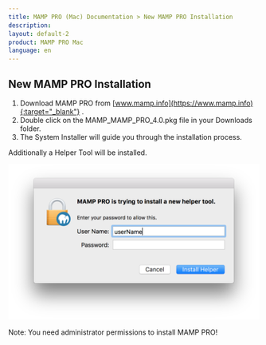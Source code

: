 ```yaml
---
title: MAMP PRO (Mac) Documentation > New MAMP PRO Installation
description: 
layout: default-2
product: MAMP PRO Mac
language: en
---
```


## New MAMP PRO Installation

1. Download MAMP PRO from [www.mamp.info](https://www.mamp.info){:target="_blank"} .
2. Double click on the MAMP_MAMP_PRO_4.0.pkg file in your Downloads folder.
3. The System Installer will guide you through the installation process.


Additionally a Helper Tool will be installed.

![MAMP](/en/MAMP-PRO-Mac/Installation/New-Install/helperTool.png)

<div class="alert" role="alert">
Note: You need administrator permissions to install MAMP PRO!
</div>


